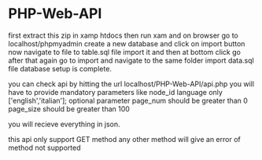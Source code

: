 # PHP-Web-API

first extract this zip in xamp htdocs
then run xam and on browser go to localhost/phpmyadmin
create a new database and click on import button now navigate to file to table.sql file import it and then at bottom click go
after that again go to import and navigate to the same folder import data.sql file
database setup is complete.


you can check api by hitting the url localhost/PHP-Web-API/api.php
you will have to provide 
mandatory parameters like
node_id
language only ['english','italian'];
optional parameter
page_num should be greater than 0
page_size should be greater than 100

you will recieve everything in json.

this api only support GET method any other method will give an error of method not supported
